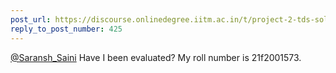 ```yaml
---
post_url: https://discourse.onlinedegree.iitm.ac.in/t/project-2-tds-solver-discussion-thread/169029/426
reply_to_post_number: 425
---
```

[@Saransh\_Saini](/u/saransh_saini) Have I been evaluated? My roll number is 21f2001573.